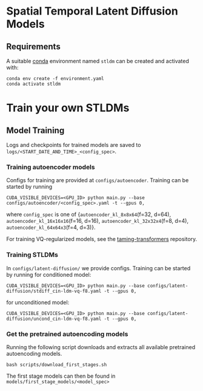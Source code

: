 # Spatial Temporal Latent Diffusion Models


  
## Requirements
A suitable [conda](https://conda.io/) environment named `stldm` can be created
and activated with:

```
conda env create -f environment.yaml
conda activate stldm
```


# Train your own STLDMs


## Model Training

Logs and checkpoints for trained models are saved to `logs/<START_DATE_AND_TIME>_<config_spec>`.

### Training autoencoder models

Configs for training are provided at `configs/autoencoder`.
Training can be started by running
```
CUDA_VISIBLE_DEVICES=<GPU_ID> python main.py --base configs/autoencoder/<config_spec>.yaml -t --gpus 0,    
```
where `config_spec` is one of {`autoencoder_kl_8x8x64`(f=32, d=64), `autoencoder_kl_16x16x16`(f=16, d=16), 
`autoencoder_kl_32x32x4`(f=8, d=4), `autoencoder_kl_64x64x3`(f=4, d=3)}.

For training VQ-regularized models, see the [taming-transformers](https://github.com/CompVis/taming-transformers) 
repository.

### Training STLDMs 

In ``configs/latent-diffusion/`` we provide configs. 
Training can be started by running
for conditioned model:

```shell script
CUDA_VISIBLE_DEVICES=<GPU_ID> python main.py --base configs/latent-diffusion/stdiff_cin-ldm-vq-f8.yaml -t --gpus 0,
``` 
for unconditioned model:

```shell script
CUDA_VISIBLE_DEVICES=<GPU_ID> python main.py --base configs/latent-diffusion/uncond_cin-ldm-vq-f8.yaml -t --gpus 0,
``` 


### Get the pretrained autoencoding models

Running the following script downloads and extracts all available pretrained autoencoding models.   
```shell script
bash scripts/download_first_stages.sh
```

The first stage models can then be found in `models/first_stage_models/<model_spec>`

